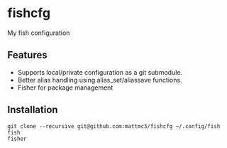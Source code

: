 # fishcfg

My fish configuration

## Features

* Supports local/private configuration as a git submodule.
* Better alias handling using alias_set/aliassave functions.
* Fisher for package management

## Installation

```fish
git clone --recursive git@github.com:mattmc3/fishcfg ~/.config/fish
fish
fisher
```
